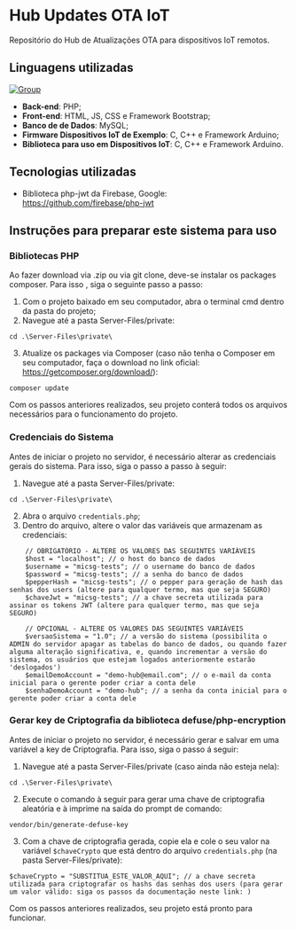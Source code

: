 # Hub Updates OTA IoT
Repositório do Hub de Atualizações OTA para dispositivos IoT remotos.

## Linguagens utilizadas
[![Group](https://github.com/MicSG-dev/Hub-Updates-OTA-IoT/assets/71986598/a4635ce8-a536-4ce2-9e28-bf992052c0c2)](#)

- **Back-end**: PHP;
- **Front-end**: HTML, JS, CSS e Framework Bootstrap;
- **Banco de de Dados**: MySQL;
- **Firmware Dispositivos IoT de Exemplo**: C, C++ e Framework Arduino;
- **Biblioteca para uso em Dispositivos IoT**: C, C++ e Framework Arduino.

## Tecnologias utilizadas

- Biblioteca php-jwt da Firebase, Google: https://github.com/firebase/php-jwt

## Instruções para preparar este sistema para uso
### Bibliotecas PHP
Ao fazer download via .zip ou via git clone, deve-se instalar os packages composer. Para isso , siga o seguinte passo a passo:
1. Com o projeto baixado em seu computador, abra o terminal cmd dentro da pasta do projeto;
2. Navegue até a pasta Server-Files/private:
```
cd .\Server-Files\private\
```
3. Atualize os packages via Composer (caso não tenha o Composer em seu computador, faça o download no link oficial: https://getcomposer.org/download/):
```
composer update
```
Com os passos anteriores realizados, seu projeto conterá todos os arquivos necessários para o funcionamento do projeto.
### Credenciais do Sistema
Antes de iniciar o projeto no servidor, é necessário alterar as credenciais gerais do sistema. Para isso, siga o passo a passo à seguir:
1. Navegue até a pasta Server-Files/private:
```
cd .\Server-Files\private\
```
2. Abra o arquivo `credentials.php`;
3. Dentro do arquivo, altere o valor das variáveis que armazenam as credenciais:
```
    // OBRIGATÓRIO - ALTERE OS VALORES DAS SEGUINTES VARIÁVEIS
    $host = "localhost"; // o host do banco de dados
    $username = "micsg-tests"; // o username do banco de dados
    $password = "micsg-tests"; // a senha do banco de dados
    $pepperHash = "micsg-tests"; // o pepper para geração de hash das senhas dos users (altere para qualquer termo, mas que seja SEGURO)
    $chaveJwt = "micsg-tests"; // a chave secreta utilizada para assinar os tokens JWT (altere para qualquer termo, mas que seja SEGURO)
    
    // OPCIONAL - ALTERE OS VALORES DAS SEGUINTES VARIÁVEIS
    $versaoSistema = "1.0"; // a versão do sistema (possibilita o ADMIN do servidor apagar as tabelas do banco de dados, ou quando fazer alguma alteração significativa, e, quando incrementar a versão do sistema, os usuários que estejam logados anteriormente estarão 'deslogados')
    $emailDemoAccount = "demo-hub@email.com"; // o e-mail da conta inicial para o gerente poder criar a conta dele
    $senhaDemoAccount = "demo-hub"; // a senha da conta inicial para o gerente poder criar a conta dele
```
### Gerar key de Criptografia da biblioteca defuse/php-encryption
Antes de iniciar o projeto no servidor, é necessário gerar e salvar em uma variável a key de Criptografia. Para isso, siga o passo á seguir:
1. Navegue até a pasta Server-Files/private (caso ainda não esteja nela):
```
cd .\Server-Files\private\
```
2. Execute o comando à seguir para gerar uma chave de criptografia aleatória e à imprime na saída do prompt de comando:
```
vendor/bin/generate-defuse-key
```
3. Com a chave de criptografia gerada, copie ela e cole o seu valor na variável `$chaveCrypto` que está dentro do arquivo `credentials.php` (na pasta Server-Files/private):
```
$chaveCrypto = "SUBSTITUA_ESTE_VALOR_AQUI"; // a chave secreta utilizada para criptografar os hashs das senhas dos users (para gerar um valor válido: siga os passos da documentação neste link: )
```

Com os passos anteriores realizados, seu projeto está pronto para funcionar.